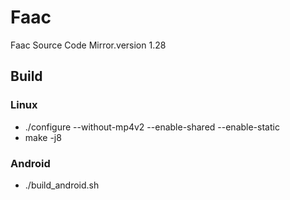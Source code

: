 # Faac
Faac Source Code Mirror.version 1.28

## Build

### Linux
* ./configure --without-mp4v2 --enable-shared --enable-static
* make -j8

### Android
* ./build_android.sh
